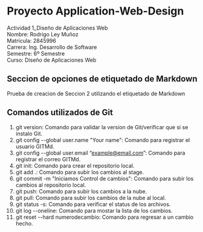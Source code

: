 # Proyecto Application-Web-Design
Actividad 1_Diseño de Aplicaciones Web<br>
Nombre: Rodrigo Ley Muñoz<br>
Matricula: 2845996<br>
Carrera: Ing. Desarrollo de Software<br>
Semestre: 6º Semestre<br>
Curso: Diseño de Aplicaciones Web<br>

## Seccion de opciones de etiquetado de Markdown
Prueba de creacion de Seccion 2 utilizando el etiquetado de Markdown<br>

## Comandos utilizados de Git
1. git version: Comando para validar la version de Git/verificar que si se instalo Git.
2. git config --global user.name "Your name": Comando para registrar el usuario GITMd.
3. git config --global user.email “example@email.com”: Comando para registrar el correo GITMd.
4. git init: Comando para crear el repositorio local.
5. git add .: Comando para subir los cambios al stage.
6. git commit -m "Iniciamos Control de cambios": Comando para subir los cambios al repositorio local.
7. git push: Comando para subir los cambios a la nube.
8. git pull: Comando para subir los cambios de la nube al local.
9. git status -s: Comando para verificar el status de los archivos.
10. git log --oneline: Comando para mostar la lista de los cambios.
11. git reset --hard numerodecambio: Comando para regresar a un cambio hecho.
